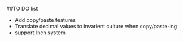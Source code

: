 ##TO DO list

* Add copy/paste features
* Translate decimal values to invarient culture when copy/paste-ing
* support Inch system